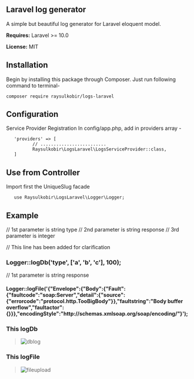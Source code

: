 ## Laravel log generator

A simple but beautiful log generator for Laravel eloquent model.

**Requires:** Laravel >= 10.0

**License:** MIT

## Installation

Begin by installing this package through Composer. Just run following command to terminal-

    composer require raysulkobir/logs-laravel

## Configuration

Service Provider Registration In config/app.php, add in providers array -

       'providers' => [
              // .........................
              Raysulkobir\LogsLaravel\LogsServiceProvider::class,
       ]

## Use from Controller

Import first the UniqueSlug facade

       use Raysulkobir\LogsLaravel\Logger\Logger;

## Example

// 1st parameter is string type
// 2nd parameter is string response
// 3rd parameter is integer

// This line has been added for clarification

### Logger::logDb('type', ['a', 'b', 'c'], 100);

// 1st parameter is string response

#### Logger::logFile('{"Envelope":{"Body":{"Fault":{"faultcode":"soap:Server","detail":{"source":{"errorcode":"protocol.http.TooBigBody"}},"faultstring":"Body buffer overflow","faultactor":{}}},"encodingStyle":"http:\/\/schemas.xmlsoap.org\/soap\/encoding\/"}');

### This logDb

> ![dblog](https://github.com/raysulkobir/logs-laravel/assets/86109661/cd4d5b66-5377-42d3-a58e-979a5518b4e5)

### This logFile

> ![fileupload](https://github.com/raysulkobir/logs-laravel/assets/86109661/2bbe6862-f19f-491c-970b-e8c961dce0f7)
